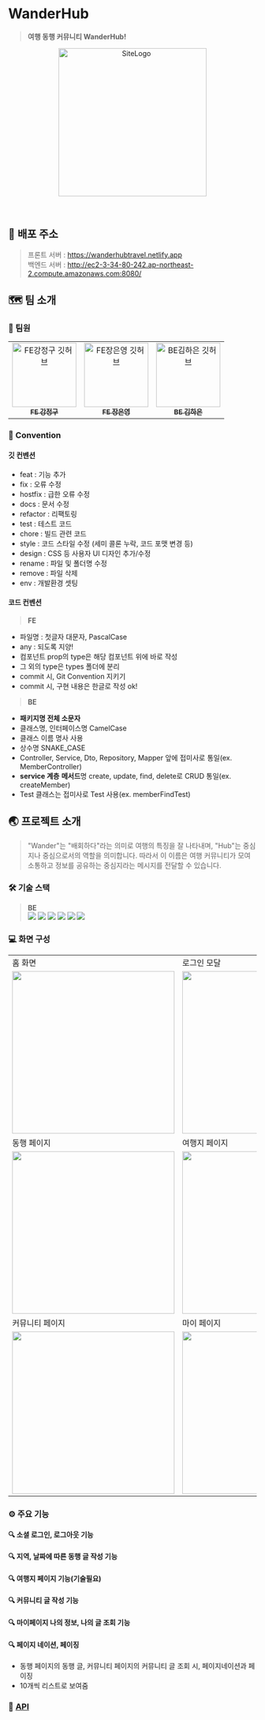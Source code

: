 # WanderHub

> **여행 동행 커뮤니티 WanderHub!**

<p align='center'>
<img src="https://github.com/WanderHub/WanderHub_Frontend/assets/123078739/75e40e8d-ee49-4c9b-978c-1fd21af0f6f8" width="300px" height="300px" alt="SiteLogo"></img></p><br/>

## 🔗 배포 주소

> 프론트 서버 : https://wanderhubtravel.netlify.app <br>
> 백엔드 서버 : http://ec2-3-34-80-242.ap-northeast-2.compute.amazonaws.com:8080/

## 🗺️ 팀 소개

### 🧳 팀원

<table>
  <tbody>
    <tr>
      <td align="center"><a href="https://github.com/jgkang9402"><img src="https://avatars.githubusercontent.com/u/93317914?v=4" width="130px;" alt="FE강정구 깃허브"/><br /><sub><b>FE 강정구</b></sub></a><br /></td>
      <td align="center"><a href="https://github.com/jjangeunyeong"><img src="https://avatars.githubusercontent.com/u/123078739?v=4" width="130px;" alt="FE장은영 깃허브"/><br /><sub><b>FE 장은영</b></sub></a><br /></td>
      <td align="center"><a href="https://github.com/HaniiiK"><img src="https://avatars.githubusercontent.com/u/127297705?v=4" width="130px;" alt="BE김하은 깃허브"/><br /><sub><b>BE 김하은</b></sub></a><br /></td>
  </tbody>
</table>

### 📌 Convention

#### 깃 컨벤션

- feat : 기능 추가
- fix : 오류 수정
- hostfix : 급한 오류 수정
- docs : 문서 수정
- refactor : 리팩토링
- test : 테스트 코드
- chore : 빌드 관련 코드
- style : 코드 스타일 수정 (세미 콜론 누락, 코드 포맷 변경 등)
- design : CSS 등 사용자 UI 디자인 추가/수정
- rename : 파일 및 폴더명 수정
- remove : 파일 삭제
- env : 개발환경 셋팅

#### 코드 컨벤션

> **FE**

- 파일명 : 첫글자 대문자, PascalCase
- any : 되도록 지양!
- 컴포넌트 prop의 type은 해당 컴포넌트 위에 바로 작성
- 그 외의 type은 types 폴더에 분리
- commit 시, Git Convention 지키기
- commit 시, 구현 내용은 한글로 작성 ok!

> **BE**

- **패키지명 전체 소문자**
- 클래스명, 인터페이스명 CamelCase
- 클래스 이름 명사 사용
- 상수명 SNAKE_CASE
- Controller, Service, Dto, Repository, Mapper 앞에 접미사로 통일(ex. MemberController)
- **service 계층** **메서드**명 create, update, find, delete로 CRUD 통일(ex. createMember)
- Test 클래스는 접미사로 Test 사용(ex. memberFindTest)

## 🌏 프로젝트 소개

> "Wander"는 "배회하다"라는 의미로 여행의 특징을 잘 나타내며, "Hub"는 중심지나 중심으로서의 역할을 의미합니다. 따라서 이 이름은 여행 커뮤니티가 모여 소통하고 정보를 공유하는 중심지라는 메시지를 전달할 수 있습니다.

### 🛠️ 기술 스택

> **BE** <br>
> <img src="https://img.shields.io/badge/Java-007396?style=flat&logo=Java&logoColor=white" />
> <img src="https://img.shields.io/badge/MySQL-4479A1?style=flat&logo=MySQL&logoColor=white" />
> <img src="https://img.shields.io/badge/Spring Boot-6DB33F?style=flat&logo=Spring Boot&logoColor=white" />
> <img src="https://img.shields.io/badge/Amazon AWS-232F3E?style=flat&logo=Amazon AWS&logoColor=white" />
> <img src="https://img.shields.io/badge/Amazon EC2-FF9900?style=flat&logo=Amazon EC2&logoColor=white" />
> <img src="https://img.shields.io/badge/Amazon RDS-527FFF?style=flat&logo=Amazon RDS&logoColor=white" />

### 💻 화면 구성

|                           |                           |
| ------------------------- | ------------------------- |
| 홈 화면                   | 로그인 모달               |
| <img width="329" src=""/> | <img width="329" src=""/> |
| 동행 페이지               | 여행지 페이지             |
| <img width="329" src=""/> | <img width="329" src=""/> |
| 커뮤니티 페이지           | 마이 페이지               |
| <img width="329" src=""/> | <img width="329" src=""/> |

### ⚙️ 주요 기능

#### 🔍 소셜 로그인, 로그아웃 기능

#### 🔍 지역, 날짜에 따른 동행 글 작성 기능

#### 🔍 여행지 페이지 기능(기술필요)

#### 🔍 커뮤니티 글 작성 기능

#### 🔍 마이페이지 나의 정보, 나의 글 조회 기능

#### 🔍 페이지 네이션, 페이징

- 동행 페이지의 동행 글, 커뮤니티 페이지의 커뮤니티 글 조회 시, 페이지네이션과 페이징
- 10개씩 리스트로 보여줌

### 📖 [API](https://www.notion.so/REST-DOCS-df44b88728224b5dab3366bfbc032da0)

